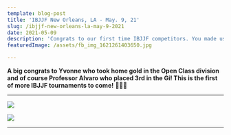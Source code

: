 ```yaml
---
template: blog-post
title: 'IBJJF New Orleans, LA - May. 9, 21'
slug: /ibjjf-new-orleans-la-may-9-2021
date: 2021-05-09
description: 'Congrats to our first time IBJJF competitors. You made us all very proud! '
featuredImage: /assets/fb_img_1621261403650.jpg

---
```

**A big congrats to Yvonne who took home gold in the Open Class division and of course Professor Alvaro who placed 3rd in the Gi! This is the first of more IBJJF tournaments to come!** 🥇🥈🥉

- - -

![](/img/20210509_161220.jpg)

![](/img/20210509_150623-1-.jpg)

- - -
